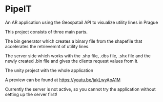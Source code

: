 # PipeIT
An AR application using the Geospatail API to visualize utility lines in Prague

This project consists of three main parts.

The bin generator which creates a binary file from the shapefile that accelerates the retrievemnt of utility lines

The server side which works with the .shp file, .dbs file, .shx file and the newly created .bin file and gives the clients request values from it.

The unity project with the whole application

A preview can be found at https://youtu.be/jakLwyApA1M


Currently the server is not active, so you cannot try the application without setting up the server first!
